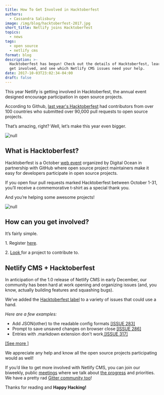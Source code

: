 ```yaml
---
title: How To Get Involved in Hacktoberfest
authors:
  - Cassandra Salisbury
image: /img/blog/hacktoberfest-2017.jpg
short_title: Netlify joins Hacktoberfest
topics:
  - news
tags:
  - open source
  - netlify cms
format: blog
description: >-
  Hacktoberfest has begun! Check out the details of Hacktoberfest, learn how to
  get involved, and see which Netlify CMS issues need your help.
date: 2017-10-03T23:02:34-04:00
draft: false
---
```

This year Netlify is getting involved in Hacktoberfest, the annual  event designed encourage participation in open source projects.

According to Github, [last year's Hacktoberfest](https://blog.digitalocean.com/open-source-at-its-hacktoberbest/) had contributors from over 100 countries who submitted over 90,000 pull requests to open source projects.

That’s amazing, right? Well, let’s make this year even bigger.

![null](/img/blog/happyhacktober.jpg)

## What is Hacktoberfest?

Hacktoberfest is a  October [web event](https://hacktoberfest.digitalocean.com/) organized by Digital Ocean in partnership with GitHub where open source project maintainers make it easy for developers participate in  open source projects.

If you open four pull requests marked Hacktoberfest between October 1-31, you’ll receive a commemorative t-shirt as a special thank you.

And you’re helping some awesome projects!

![null](/img/blog/hackshirt.jpg)

## How can you get involved?

It’s fairly simple.

1\. Register [here](https://hacktoberfest.digitalocean.com/sign_up/register).

2\. [Look ](https://github.com/search?l=Go&q=label%3Ahacktoberfest\+state%3Aopen\+type%3Aissue&state=open&type=Issues)for a project to contribute to.

## Netlify CMS \+ Hacktoberfest

In anticipation of the 1.0 release of Netlify CMS in early December, our community has been hard at work opening and organizing issues (and, you know, actually building features and squashing bugs).

 We’ve added the [Hacktoberfest label](https://github.com/netlify/netlify-cms/issues?q=is%3Aopen\+is%3Aissue\+label%3Ahacktoberfest) to a variety of issues that could use a hand.

*Here are a few examples:*

* Add JSON(other) to the readable config formats [\[ISSUE 283\]](https://github.com/netlify/netlify-cms/issues/283)
* Prompt to save unsaved changes on browser close [\[ISSUE 286\]](https://github.com/netlify/netlify-cms/issues/286)
* Entries with .markdown extension don't work[ \[ISSUE 317\]](https://github.com/netlify/netlify-cms/issues/317)

[\[See more \]](https://github.com/netlify/netlify-cms/issues?q=is%3Aopen\+is%3Aissue\+label%3Ahacktoberfest)

We appreciate any help and know all the open source projects participating would as well!

If you’d like to get more involved with Netlify CMS, you can join our biweekly, public [meetings](https://www.eventbrite.com/e/netlify-cms-planning-session-bi-weekly-tickets-35794058994) where we  talk about [the progress](https://www.netlify.com/blog/2017/09/28/netlify-cms-planning-working-in-sprints/) and priorities. We  have a pretty rad [Gitter community too](https://gitter.im/netlify/NetlifyCMS)!

Thanks for reading and **Happy Hacking!**
